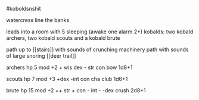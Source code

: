 #koboldsnshit

watercress line the banks

leads into a room with 5 sleeping (awake one alarm 2+) kobalds: two kobald archers, two kobald scouts and a kobald brute

path up to [[stairs]] with sounds of crunching machinery
path with sounds of large snoring [[deer trail]]

archers
	hp 5
	mod +2
	+ wis dex
	- str con
	bow 1d8+1

scouts
	hp 7
	mod +3
	+dex
	-int con cha
	club 1d6+1

 brute
	 hp 15
	mod +2
	++ str
	+ con
	- int
	- -dex
	crush 2d8+1